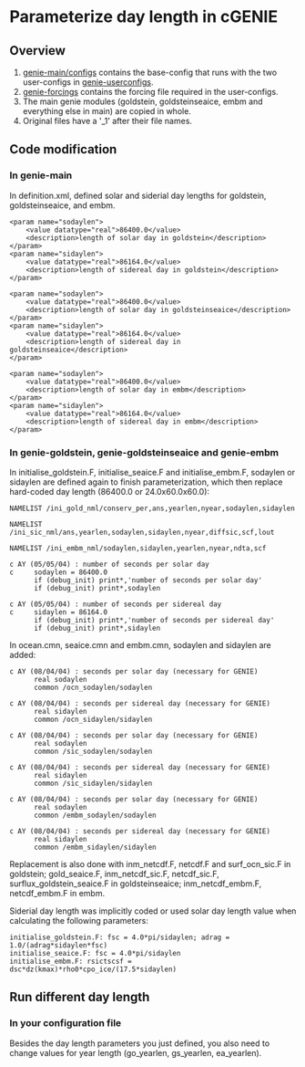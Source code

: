 # Parameterize day length in cGENIE
## Overview
1. [genie-main/configs](https://github.com/Camillalxy98/PLASIM-cGENIE/tree/master/genie-main/configs) contains the base-config that runs with the two user-configs in [genie-userconfigs](https://github.com/Camillalxy98/PLASIM-cGENIE/tree/master/genie-userconfigs).
2. [genie-forcings](https://github.com/Camillalxy98/PLASIM-cGENIE/tree/master/genie-forcings) contains the forcing file required in the user-configs.
3. The main genie modules (goldstein, goldsteinseaice, embm and everything else in main) are copied in whole.
4. Original files have a '_1' after their file names.
## Code modification
### In genie-main
In definition.xml, defined solar and siderial day lengths for goldstein, goldsteinseaice, and embm.
```
<param name="sodaylen">
    <value datatype="real">86400.0</value>
    <description>length of solar day in goldstein</description>
</param>
<param name="sidaylen">
    <value datatype="real">86164.0</value>
    <description>length of sidereal day in goldstein</description>
</param>
```
```
<param name="sodaylen">
    <value datatype="real">86400.0</value>
    <description>length of solar day in goldsteinseaice</description>
</param>
<param name="sidaylen">
    <value datatype="real">86164.0</value>
    <description>length of sidereal day in goldsteinseaice</description>
</param>
```
```
<param name="sodaylen">
    <value datatype="real">86400.0</value>
    <description>length of solar day in embm</description>
</param>
<param name="sidaylen">
    <value datatype="real">86164.0</value>
    <description>length of sidereal day in embm</description>
</param>
```
### In genie-goldstein, genie-goldsteinseaice and genie-embm
In initialise_goldstein.F, initialise_seaice.F and initialise_embm.F, sodaylen or sidaylen are defined again to finish parameterization, which then replace hard-coded day length (86400.0 or 24.0x60.0x60.0):
```
NAMELIST /ini_gold_nml/conserv_per,ans,yearlen,nyear,sodaylen,sidaylen
```
```
NAMELIST /ini_sic_nml/ans,yearlen,sodaylen,sidaylen,nyear,diffsic,scf,lout
```
```
NAMELIST /ini_embm_nml/sodaylen,sidaylen,yearlen,nyear,ndta,scf
```
```
c AY (05/05/04) : number of seconds per solar day
c     sodaylen = 86400.0
      if (debug_init) print*,'number of seconds per solar day'
      if (debug_init) print*,sodaylen

c AY (05/05/04) : number of seconds per sidereal day
c     sidaylen = 86164.0
      if (debug_init) print*,'number of seconds per sidereal day'
      if (debug_init) print*,sidaylen
```
In ocean.cmn, seaice.cmn and embm.cmn, sodaylen and sidaylen are added:
```
c AY (08/04/04) : seconds per solar day (necessary for GENIE)
      real sodaylen
      common /ocn_sodaylen/sodaylen

c AY (08/04/04) : seconds per sidereal day (necessary for GENIE)
      real sidaylen
      common /ocn_sidaylen/sidaylen
```
```
c AY (08/04/04) : seconds per solar day (necessary for GENIE)
      real sodaylen
      common /sic_sodaylen/sodaylen

c AY (08/04/04) : seconds per sidereal day (necessary for GENIE)
      real sidaylen
      common /sic_sidaylen/sidaylen
```
```
c AY (08/04/04) : seconds per solar day (necessary for GENIE)
      real sodaylen
      common /embm_sodaylen/sodaylen

c AY (08/04/04) : seconds per sidereal day (necessary for GENIE)
      real sidaylen
      common /embm_sidaylen/sidaylen
```
Replacement is also done with inm_netcdf.F, netcdf.F and surf_ocn_sic.F in goldstein; gold_seaice.F, inm_netcdf_sic.F, netcdf_sic.F, surflux_goldstein_seaice.F in goldsteinseaice; inm_netcdf_embm.F, netcdf_embm.F in embm.

Siderial day length was implicitly coded or used solar day length value when calculating the following parameters:
```
initialise_goldstein.F: fsc = 4.0*pi/sidaylen; adrag = 1.0/(adrag*sidaylen*fsc)
initialise_seaice.F: fsc = 4.0*pi/sidaylen
initialise_embm.F: rsictscsf = dsc*dz(kmax)*rho0*cpo_ice/(17.5*sidaylen)
```
## Run different day length
### In your configuration file
Besides the day length parameters you just defined, you also need to change values for year length (go_yearlen, gs_yearlen, ea_yearlen).
